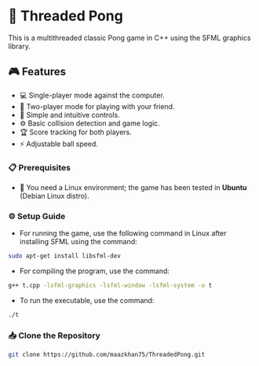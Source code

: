 # 🏓 Threaded Pong

This is a multithreaded classic Pong game in C++ using the SFML graphics library.

## 🎮 Features

- 💻 Single-player mode against the computer.
- 👥 Two-player mode for playing with your friend.
- 🎹 Simple and intuitive controls.
- ⚙️ Basic collision detection and game logic.
- 🏆 Score tracking for both players.
- ⚡ Adjustable ball speed.

### 📋 Prerequisites

- 🐧 You need a Linux environment; the game has been tested in **Ubuntu** (Debian Linux distro).

### ⚙️ Setup Guide

- For running the game, use the following command in Linux after installing SFML using the command:  
```bash
sudo apt-get install libsfml-dev
```
- For compiling the program, use the command:
```bash
g++ t.cpp -lsfml-graphics -lsfml-window -lsfml-system -o t
```
- To run the executable, use the command:
```bash
./t
```
### 📥 Clone the Repository
```bash
git clone https://github.com/maazkhan75/ThreadedPong.git
```



